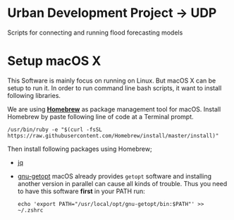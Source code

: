 # Urban Development Project -> UDP

Scripts for connecting and running flood forecasting models

# Setup macOS X

This Software is mainly focus on running on Linux. But macOS X can be setup to run it.
In order to run command line bash scripts, it want to install following libraries.

We are using **[Homebrew](https://brew.sh/)** as package management tool for macOS.
Install Homebrew by paste following line of code at a Terminal prompt.

`/usr/bin/ruby -e "$(curl -fsSL https://raw.githubusercontent.com/Homebrew/install/master/install)"`

Then install following packages using Homebrew;

- [jq](http://brewformulas.org/Jq)
- [gnu-getopt](http://brewformulas.org/gnu-getopt)
  macOS already provides `getopt` software and installing another version in parallel can cause all kinds of trouble.
  Thus you need to have this software **first** in your PATH run:
  
  `echo 'export PATH="/usr/local/opt/gnu-getopt/bin:$PATH"' >> ~/.zshrc`